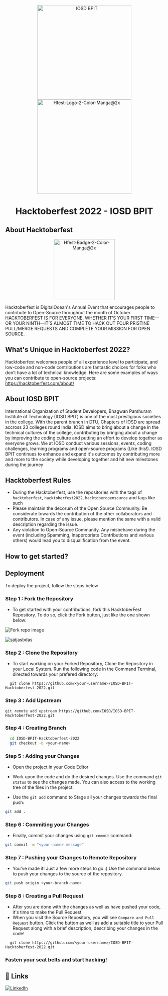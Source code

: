 <!-- ![Untitled_design__2_-removebg-preview](https://user-images.githubusercontent.com/91693371/193308607-66c30a07-1dac-4863-aa9b-03cc5f851a17.png) -->

<p align="center">
      <img width="300" alt="IOSD BPIT"  src="https://user-images.githubusercontent.com/91693371/193308607-66c30a07-1dac-4863-aa9b-03cc5f851a17.png">
      <img width="300" alt="Hfest-Logo-2-Color-Manga@2x" src="https://user-images.githubusercontent.com/91693371/193301194-289038e0-112e-4c64-aa15-c5717d6e6dae.png">  
</p>

<h1 align='center'> Hacktoberfest 2022 - IOSD BPIT </h1>

## About Hacktoberfest
<p align="center">
      <img width="194" alt="Hfest-Badge-2-Color-Manga@2x" src="https://user-images.githubusercontent.com/91693371/193308946-356d79e5-451d-4aad-b5c9-158c78ec06f4.png">
</p>
Hacktoberfest is DigitalOcean's Annual Event that encourages people to contribute to Open-Source throughout the month of October. HACKTOBERFEST IS FOR EVERYONE. WHETHER IT’S YOUR FIRST TIME—OR YOUR NINTH—IT’S ALMOST TIME TO HACK OUT FOUR PRISTINE PULL/MERGE REQUESTS AND COMPLETE YOUR MISSION FOR OPEN SOURCE.

## What's Unique in Hacktoberfest 2022?
Hacktoberfest welcomes people of all experience level to participate, and low-code and non-code contributions are fantastic choices for folks who don’t have a lot of technical knowledge. Here are some examples of ways you can contribute to open-source projects:
https://hacktoberfest.com/about/

## About IOSD BPIT

International Organization of Student Developers, Bhagwan Parshuram Institute of Technology (IOSD BPIT) is one of the most prestigious societies in the college. With the parent branch in DTU, Chapters of IOSD are spread accross 23 colleges round India. IOSD aims to bring about a change in the technical cultures of the college, contributing by bringing about a change by improving the coding culture and putting an effort to develop together as everyone grows. We at IOSD conduct various sessions, events, coding challenges, learning programs and open-source programs (Like this!). IOSD BPIT continues to enhance and expand it's outcomes by contributing more and more to the society while developing together and hit new milestones during the journey

## Hacktoberfest Rules
* During the Hacktoberfest, use the repositories with the tags of `hacktoberfest`, `hacktoberfest2022`, `hacktoberopensource` and tags like such
* Please maintain the decorum of the Open Source Community. Be considerate towards the contribution of the other collaborators and contributors. In case of any issue, please mention the same with a valid description regarding the issue.
* Any violation to Open-Source Community. Any misbehave during the event (including Spamming, Inappropriate Contributions and various others) would lead you to disqualification from the event.

### 
## How to get started?


## Deployment

To deploy the project, follow the steps below

### Step 1 : Fork the Repository
* To get started with your contributions, fork this HacktoberFest Repository. To do so, click the Fork button, just like the one shown below:

![Fork repo image](https://user-images.githubusercontent.com/84663829/193277119-27613f65-1e7e-4f7f-b9fb-4fe3dca131a8.png)

![sjdjasbdas](https://user-images.githubusercontent.com/91693371/193312882-1341b0b9-7dc4-4523-9621-8c467f9f6a02.png)

### Step 2 : Clone the Repository
* To start working on your Forked Repository, Clone the Repository in your Local System. Run the following code in the Command Terminal, directed towards your prefered directory:

```git
  git clone https://github.com/<your-username>/IOSD-BPIT-Hacktoberfest-2022.git

```

### Step 3 : Add Upstream 
```git
git remote add upstream https://github.com/IOSD/IOSD-BPIT-Hacktoberfest-2022.git
```

### Step 4 : Creating Branch

```bash
  cd IOSD-BPIT-Hacktoberfest-2022
  git checkout -b <your-name>

```

### Step 5 : Adding your Changes
* Open the project in your Code Editor

* Work upon the code and do the desired changes. Use the command `git status` to see the changes made. You can also access to the working tree of the files in the project.

* Use the `git add` command to Stage all your changes towards the final push:

```bash
git add .
```

### Step 6 : Commiting your Changes
* Finally, commit your changes using `git commit` command:

```bash
git commit -m "<your-name> message"
```

### Step 7 : Pushing your Changes to Remote Repository
* You've made it! Just a few more steps to go :) Use the command below to push your changes to the source of the repository.

```bash
git push origin <your-branch-name>
```
### Step 8 : Creating a Pull Request
* After you are done with the changes as well as have pushed your code, it's time to make the Pull Request
* When you visit the Source Repository, you will see `Compare and Pull Request` button. Click the button as well as add a suitable title to your Pull Request along with a brief description, describing your changes in the code!

```git
  git clone https://github.com/<your-username>/IOSD-BPIT-Hacktoberfest-2022.git

```

### Fasten your seat belts and start hacking!
## 🔗 Links
[![LinkedIn](https://img.shields.io/badge/linkedin-0A66C2?style=for-the-badge&logo=linkedin&logoColor=white)](https://www.linkedin.com/company/iosdorg/mycompany/)

